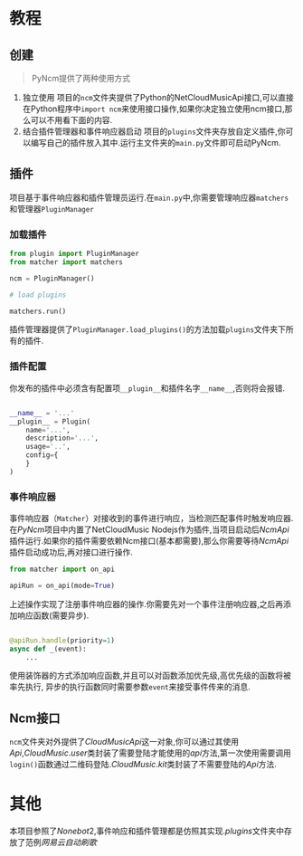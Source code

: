 # 教程
## 创建
> PyNcm提供了两种使用方式

1. 独立使用
项目的`ncm`文件夹提供了Python的NetCloudMusicApi接口,可以直接在Python程序中`import ncm`来使用接口操作,如果你决定独立使用ncm接口,那么可以不用看下面的内容.
2. 结合插件管理器和事件响应器启动
项目的`plugins`文件夹存放自定义插件,你可以编写自己的插件放入其中.运行主文件夹的`main.py`文件即可启动PyNcm.
## 插件
项目基于事件响应器和插件管理员运行.在`main.py`中,你需要管理响应器`matchers`和管理器`PluginManager`
### 加载插件
```python
from plugin import PluginManager
from matcher import matchers

ncm = PluginManager()

# load plugins

matchers.run()
```
插件管理器提供了`PluginManager.load_plugins()`的方法加载`plugins`文件夹下所有的插件.
### 插件配置
你发布的插件中必须含有配置项`__plugin__`和插件名字`__name__`,否则将会报错.
```python

__name__ = '...'
__plugin__ = Plugin(
    name='...',
    description='...',
    usage='..',
    config={
    }
)
```
### 事件响应器
事件响应器（`Matcher`）对接收到的事件进行响应，当检测匹配事件时触发响应器.
在$PyNcm$项目中内置了NetCloudMusic Nodejs作为插件,当项目启动后$NcmApi$插件运行.如果你的插件需要依赖Ncm接口(基本都需要),那么你需要等待$NcmApi$插件启动成功后,再对接口进行操作.
```python
from matcher import on_api

apiRun = on_api(mode=True)
```
上述操作实现了注册事件响应器的操作.你需要先对一个事件注册响应器,之后再添加响应函数(需要异步).
```python

@apiRun.handle(priority=1)
async def _(event):
	...
```
使用装饰器的方式添加响应函数,并且可以对函数添加优先级,高优先级的函数将被率先执行, 异步的执行函数同时需要参数`event`来接受事件传来的消息.
## Ncm接口
`ncm`文件夹对外提供了$CloudMusicApi$这一对象,你可以通过其使用$Api$,$CloudMusic.user$类封装了需要登陆才能使用的$api$方法,第一次使用需要调用`login()`函数通过二维码登陆.$CloudMusic.kit$类封装了不需要登陆的$Api$方法.
# 其他
本项目参照了$Nonebot2$,事件响应和插件管理都是仿照其实现.$plugins$文件夹中存放了范例$网易云自动刷歌$